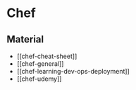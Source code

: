 # Chef

## Material

- [[chef-cheat-sheet]]
- [[chef-general]]
- [[chef-learning-dev-ops-deployment]]
- [[chef-udemy]]

